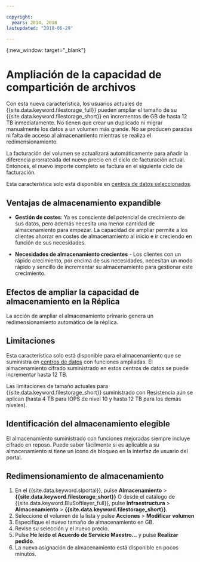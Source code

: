 ```yaml
---

copyright:
  years: 2014, 2018
lastupdated: "2018-06-29"

---
```

{:new_window: target="_blank"}

# Ampliación de la capacidad de compartición de archivos

Con esta nueva característica, los usuarios actuales de {{site.data.keyword.filestorage_full}} pueden ampliar el tamaño de su {{site.data.keyword.filestorage_short}} en incrementos de GB de hasta 12 TB inmediatamente. No tienen que crear un duplicado ni migrar manualmente los datos a un volumen más grande. No se producen paradas ni falta de acceso al almacenamiento mientras se realiza el redimensionamiento. 

La facturación del volumen se actualizará automáticamente para añadir la diferencia prorrateada del nuevo precio en el ciclo de facturación actual. Entonces, el nuevo importe completo se factura en el siguiente ciclo de facturación.

Esta característica solo está disponible en [centros de datos seleccionados](new-ibm-block-and-file-storage-location-and-features.html). 

## Ventajas de almacenamiento expandible

- **Gestión de costes**: Ya es consciente del potencial de crecimiento de sus datos, pero además necesita una menor cantidad de almacenamiento para empezar. La capacidad de ampliar permite a los clientes ahorrar en costes de almacenamiento al inicio e ir creciendo en función de sus necesidades.  

- **Necesidades de almacenamiento crecientes** - Los clientes con un rápido crecimiento, por encima de sus necesidades, necesitan un modo rápido y sencillo de incrementar su almacenamiento para gestionar este crecimiento.

## Efectos de ampliar la capacidad de almacenamiento en la Réplica

La acción de ampliar el almacenamiento primario genera un redimensionamiento automático de la réplica.

## Limitaciones

Esta característica solo está disponible para el almacenamiento que se suministra en [centros de datos](new-ibm-block-and-file-storage-location-and-features.html) con funciones ampliadas. El almacenamiento cifrado suministrado en estos centros de datos se puede incrementar hasta 12 TB. 

Las limitaciones de tamaño actuales para {{site.data.keyword.filestorage_short}} suministrado con Resistencia aún se aplican (hasta 4 TB para IOPS de nivel 10 y hasta 12 TB para los demás niveles).

## Identificación del almacenamiento elegible

El almacenamiento suministrado con funciones mejoradas siempre incluye cifrado en reposo. Puede saber fácilmente si es aplicable a su almacenamiento si tiene un icono de bloqueo en la interfaz de usuario del portal. 

## Redimensionamiento de almacenamiento

1. En el {{site.data.keyword.slportal}}, pulse **Almacenamiento** > **{{site.data.keyword.filestorage_short}}** O desde el catálogo de {{site.data.keyword.BluSoftlayer_full}}, pulse **Infraestructura** > **Almacenamiento** > **{{site.data.keyword.filestorage_short}}**.
2. Seleccione el volumen de la lista y pulse **Acciones** > **Modificar volumen**
3. Especifique el nuevo tamaño de almacenamiento en GB.
4. Revise su selección y el nuevo precio.
5. Pulse **He leído el Acuerdo de Servicio Maestro...** y pulse **Realizar pedido**.
6. La nueva asignación de almacenamiento está disponible en pocos minutos.
